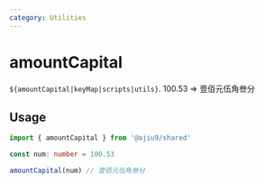 ```yaml
---
category: Utilities
---
```


# amountCapital

`${amountCapital|keyMap|scripts|utils}`. 100.53 => 壹佰元伍角叁分

## Usage

```ts
import { amountCapital } from '@ajiu9/shared'

const num: number = 100.53

amountCapital(num) // 壹佰元伍角叁分
```
